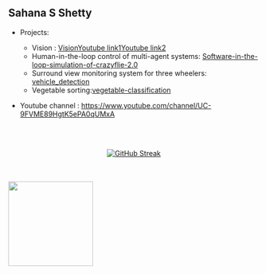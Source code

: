 ## Sahana S Shetty

* Projects:
  * Vision : [Vision](https://github.com/sahanashetty31/Vision)[Youtube link1](https://youtu.be/IsP7WR2Aw8E)[Youtube link2](https://youtu.be/uEXQ-0ldnEc)
  * Human-in-the-loop control of multi-agent systems: [Software-in-the-loop-simulation-of-crazyflie-2.0](https://github.com/sahanashetty31/Software-in-the-loop-simulation-of-crazyflie-2.0)
  * Surround view monitoring system for three wheelers: [vehicle_detection](https://github.com/sahanashetty31/vehicle_detection)
  * Vegetable sorting:[vegetable-classification](https://github.com/sahanashetty31/vegetable-classification)
  
  
* Youtube channel : https://www.youtube.com/channel/UC-9FVME89HgtK5ePA0qUMxA

<br/><br/>
<div align='center'>

[![GitHub Streak](https://github-readme-streak-stats.herokuapp.com/?user=sahanashetty31&theme=gruvbox)](https://git.io/streak-stats)

</div>
<br/><br/>

<div align="center">
 <img height="170" align="left" src="https://github-readme-stats.vercel.app/api?username=sahanashetty31&count_private=true&include_all_commits=true&theme=onedark" />
</div>
